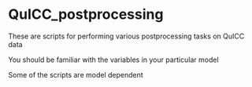 # QuICC_postprocessing

These are scripts for performing various postprocessing tasks on QuICC data

You should be familiar with the variables in your particular model

Some of the scripts are model dependent
